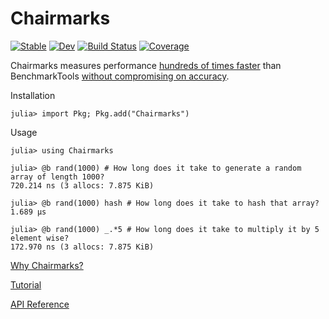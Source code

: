 # Chairmarks

[![Stable](https://img.shields.io/badge/docs-stable-blue.svg)](https://Chairmarks.lilithhafner.com/stable/)
[![Dev](https://img.shields.io/badge/docs-dev-blue.svg)](https://Chairmarks.lilithhafner.com/dev/)
[![Build Status](https://github.com/LilithHafner/Chairmarks.jl/actions/workflows/CI.yml/badge.svg?branch=main)](https://github.com/LilithHafner/Chairmarks.jl/actions/workflows/CI.yml?query=branch%3Amain)
[![Coverage](https://codecov.io/gh/LilithHafner/Chairmarks.jl/branch/main/graph/badge.svg)](https://codecov.io/gh/LilithHafner/Chairmarks.jl)

Chairmarks measures performance [hundreds of times faster](https://Chairmarks.lilithhafner.com/stable/why/#Efficient)
than BenchmarkTools [without compromising on accuracy](https://Chairmarks.lilithhafner.com/stable/why/#Precise).

Installation

```julia-repl
julia> import Pkg; Pkg.add("Chairmarks")
```

Usage

```jldoctest
julia> using Chairmarks

julia> @b rand(1000) # How long does it take to generate a random array of length 1000?
720.214 ns (3 allocs: 7.875 KiB)

julia> @b rand(1000) hash # How long does it take to hash that array?
1.689 μs

julia> @b rand(1000) _.*5 # How long does it take to multiply it by 5 element wise?
172.970 ns (3 allocs: 7.875 KiB)
```

[Why Chairmarks?](https://Chairmarks.lilithhafner.com/stable/why.html)

[Tutorial](https://Chairmarks.lilithhafner.com/stable/tutorial.html)

[API Reference](https://Chairmarks.lilithhafner.com/stable/reference.html)

